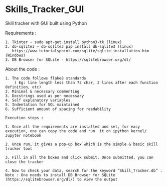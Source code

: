 # Skills_Tracker_GUI
Skill tracker with GUI built using Python


Requirements : 

    1. Tkinter - sudo apt-get install python3-tk (linux)
    2. db-sqlite3 – db-sqlite3 pip install db-sqlite3 (linux)
       https://www.tutorialspoint.com/sqlite/sqlite_installation.htm (Windows)
    3. DB Browser for SQLite - https://sqlitebrowser.org/dl/

About the code :

    1. The code follows flake8 standards 
		( Eg: line length less than 72 char, 2 lines after each function definition, etc)
    2. Minimal & necessary commenting
    3. Docstrings used as per necessary
    4. Self explanatory variables
    5. Indentation for SQL maintained
    6. Sufficient amount of spacing for readability
    
    Execution steps :

    1. Once all the requirements are installed and set, for easy execution, one can copy the code and run  it on ipython kernel/ Jupyter notebook
    
    2. Once run, it gives a pop-up box which is the simple & basic skill tracker tool 
    
    3. Fill in all the boxes and click submit. Once submitted, you can close the tracker

    4. Now to check your data, search for the keyword “Skill_Tracker.db” .
    Note : One needs to install DB Browser for SQLite (https://sqlitebrowser.org/dl/) to view the output

    
    
